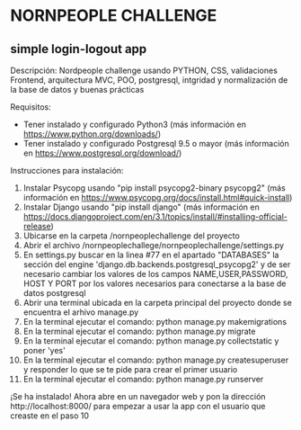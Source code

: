 # NORNPEOPLE CHALLENGE #
## simple login-logout app ##
Descripción:
Nordpeople challenge usando PYTHON, CSS, validaciones Frontend, arquitectura MVC, POO, postgresql, intgridad y normalización de la base de datos y buenas prácticas

Requisitos:
* Tener instalado y configurado Python3 (más información en https://www.python.org/downloads/)
* Tener instalado y configurado Postgresql 9.5 o mayor (más información en https://www.postgresql.org/download/)

Instrucciones para instalación:
1. Instalar Psycopg usando "pip install psycopg2-binary psycopg2" (más información en https://www.psycopg.org/docs/install.html#quick-install)
2. Instalar Django usando "pip install django" (más información en  https://docs.djangoproject.com/en/3.1/topics/install/#installing-official-release)
3. Ubicarse en la carpeta /nornpeoplechallenge del proyecto 
4. Abrir el archivo /nornpeoplechallege/nornpeoplechallenge/settings.py 
5. En settings.py buscar en la linea #77 en el apartado "DATABASES" la sección del engine 'django.db.backends.postgresql_psycopg2' y de ser necesario cambiar los valores de los campos NAME,USER,PASSWORD, HOST Y PORT por los valores necesarios para conectarse a la base de datos postgresql 
6. Abrir una terminal ubicada en la carpeta principal del proyecto donde se encuentra el arhivo manage.py
7. En la terminal ejecutar el comando: python manage.py makemigrations
8. En la terminal ejecutar el comando: python manage.py migrate
9. En la terminal ejecutar el comando: python manage.py collectstatic y poner 'yes'
10. En la terminal ejecutar el comando: python manage.py createsuperuser y responder lo que se te pide para crear el primer usuario
11. En la terminal ejecutar el comando: python manage.py runserver

¡Se ha instalado! Ahora abre en un navegador web y pon la dirección http://localhost:8000/ para empezar a usar la app con el usuario que creaste en el paso 10
